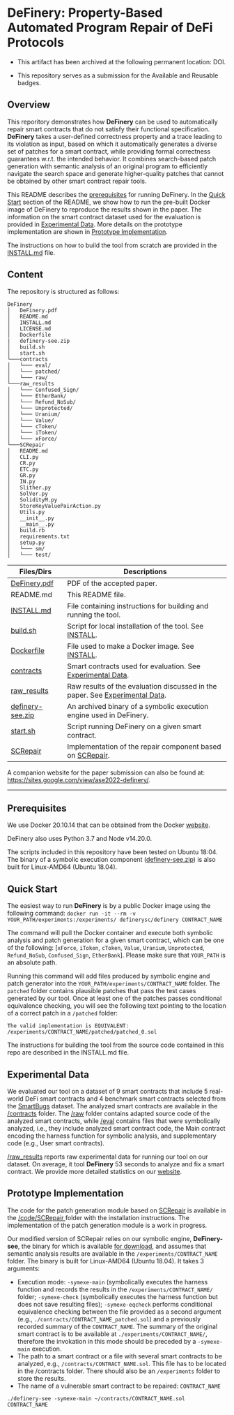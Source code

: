 # **DeFinery**: Property-Based Automated Program Repair of DeFi Protocols

- This artifact has been archived at the following permanent location: DOI.

- This repository serves as a submission for the Available and Reusable badges.


## **Overview**

This reporitory demonstrates how **DeFinery** can be used to automatically repair smart contracts that do not satisfy their functional specification. **DeFinery** takes a user-defined correctness property and a trace leading to its violation as input, based on which it automatically generates a diverse set of patches for a smart contract, while providing formal correctness guarantees w.r.t. the intended behavior. It combines search-based patch generation with semantic analysis of an original program to efficiently navigate the search space and generate higher-quality patches that cannot be obtained by other smart contract repair tools.

This README describes the [prerequisites](#prerequisites) for running DeFinery.
In the [Quick Start](#quick-start) section of the README, we show how to run the pre-built Docker image of DeFinery to reproduce the results shown in the paper. The information on the smart contract dataset used for the evaluation is provided in [Experimental Data](#experimental-data). More details on the prototype implementation are shown in [Prototype Implementation](#prototype-implementation).

The instructions on how to build the tool from scratch are provided in the [INSTALL.md](./INSTALL.md) file.

## **Content**

The repository is structured as follows:

```
DeFinery
│   DeFinery.pdf
│   README.md
│   INSTALL.md
│   LICENSE.md
│   Dockerfile
|   definery-see.zip
│   build.sh
│   start.sh
└───contracts
│   └─── eval/
│   └─── patched/
│   └─── raw/
└───raw_results
│   └─── Confused_Sign/
│   └─── EtherBank/
│   └─── Refund_NoSub/
│   └─── Unprotected/
│   └─── Uranium/
│   └─── Value/
│   └─── cToken/
│   └─── iToken/
│   └─── xForce/
└───SCRepair
│   README.md
│   CLI.py
│   CR.py
│   ETC.py
│   GR.py
│   IN.py
│   Slither.py
│   SolVer.py
│   SolidityM.py
│   StoreKeyValuePairAction.py
│   Utils.py
│   __init__.py
│   __main__.py
│   build.rb
│   requirements.txt
│   setup.py
│   └─── sm/
│   └─── test/
```

| Files/Dirs                                                                        |  Descriptions                                                   |
|-----------------------------------------------------------------------------------|-----------------------------------------------------------------|
| [DeFinery.pdf](./DeFinery.pdf)                                                          | PDF of the accepted paper.                                                      |
| README.md                                                                          | This README file.                                               |
| [INSTALL.md](./INSTALL.md)                                                                     | File containing instructions for building and running the tool.                                               |
| [build.sh](./build.sh)                                                  | Script for local installation of the tool. See [INSTALL](./INSTALL.md).                     |
| [Dockerfile](./Dockerfile)                                                        | File used to make a Docker image. See [INSTALL](./INSTALL.md).   |
| [contracts](./contracts)                                                            | Smart contracts used for evaluation. See [Experimental Data](#experimental-data).              |
| [raw_results](./raw_results)                                                            | Raw results of the evaluation discussed in the paper. See [Experimental Data](#experimental-data).              |
| [definery-see.zip](./definery-see.zip)                                                            | An archived binary of a symbolic execution engine used in DeFinery.              |
| [start.sh](./start.sh)                                                            | Script running DeFinery on a given smart contract. |
| [SCRepair](./SCRepair)                                                                 | Implementation of the repair component based on [SCRepair](https://github.com/xiaoly8/SCRepair/).                                      |


A companion website for the paper submission can also be found at: https://sites.google.com/view/ase2022-definery/.
 
---
 
## Prerequisites

We use Docker 20.10.14 that can be obtained from the Docker [website](https://docs.docker.com/get-docker/).

DeFinery also uses Python 3.7 and Node v14.20.0.

The scripts included in this repository have been tested on Ubuntu 18:04. The binary of a symbolic execution component ([definery-see.zip](/.definery-see.zip)) is also built for Linux-AMD64 (Ubuntu 18.04).

## **Quick Start**

The easiest way to run **DeFinery** is by a public Docker image using the following command:
`docker run -it --rm -v  YOUR_PATH/experiments:/experiments/ definerysc/definery CONTRACT_NAME`

The command will pull the Docker container and execute both symbolic analysis and patch generation for a given smart contract, which can be one of the following: [`xForce`, `iToken`, `cToken`, `Value`, `Uranium`, `Unprotected`, `Refund_NoSub`, `Confused_Sign`, `EtherBank`]. Please make sure that `YOUR_PATH` is an absolute path.

Running this command will add files produced by symbolic engine and patch generator into the `YOUR_PATH/experiments/CONTRACT_NAME` folder. The `patched` folder contains plausible patches that pass the test cases generated by our tool. Once at least one of the patches passes conditional equivalence checking, you will see the following text pointing to the location of a correct patch in a <code>/patched</code> folder:

`The valid implementation is EQUIVALENT: /experiments/CONTRACT_NAME/patched/patched_0.sol`

The instructions for building the tool from the source code contained in this repo are described in the INSTALL.md file.

## Experimental Data

We evaluated our tool on a dataset of 9 smart contracts that include 5 real-world DeFi smart contracts and 4 benchmark smart contracts selected from the [SmartBugs](https://github.com/smartbugs/smartbugs) dataset. The analyzed smart contracts are available in the [/contracts](https://github.com/definery-sc/DeFinery/tree/main/contracts) folder. The [/raw](https://github.com/definery-sc/DeFinery/tree/main/contracts/eval) folder contains adapted source code of the analyzed smart contracts, while [/eval](https://github.com/definery-sc/DeFinery/tree/main/contracts/eval) contains files that were symbolically analyzed, i.e., they include analyzed smart contract code, the Main contract encoding the harness function for symbolic analysis, and supplementary code (e.g., User smart contracts).

[/raw_results](https://github.com/definery-sc/DeFinery/tree/main/raw_results) reports raw experimental data for running our tool on our dataset. On average, it tool **DeFinery** 53 seconds to analyze and fix a smart contract. We provide more detailed statistics on our [website](https://sites.google.com/view/ase2022-definery/).

## Prototype Implementation

The code for the patch generation module based on [SCRepair](https://github.com/xiaoly8/SCRepair) is available in the [/code/SCRepair ](https://github.com/definery-sc/DeFinery/tree/main/code/SCRepair) folder with the installation instructions. The implementation of the patch generation module is a work in progress.

Our modified version of SCRepair relies on our symbolic engine, **DeFinery-see**, the binary for which is available [for download](https://drive.google.com/file/d/1eDVyjNiSIqzFPpMXj0bTFRKAxTHkzsVY/view), and assumes that semantic analysis results are available in the `/experiments/CONTRACT_NAME` folder. The binary is built for Linux-AMD64 (Ubuntu 18.04). It takes 3 arguments:

* Execution mode:  `-symexe-main` (symbolically executes the harness function and records the results in the `/experiments/CONTRACT_NAME/` folder;  `-symexe-check` (symbolically executes the harness function but does not save resulting files); `-symexe-eqcheck` performs conditional equivalence checking between the file provided as a second argument (e.g., `./contracts/CONTRACT_NAME_patched.sol`) and a previously recorded summary of the `CONTRACT_NAME`. The summary of the original smart contract is to be available at `./experiments/CONTRACT_NAME/`, therefore the invokation in this mode should be preceded by a `-symexe-main` execution.
* The path to a smart contract or a file with several smart contracts to be analyzed, e.g., `/contracts/CONTRACT_NAME.sol`. This file has to be located in the /contracts folder. There should also be an `/experiments` folder to store the results.
* The name of a vulnerable smart contract to be repaired: `CONTRACT_NAME`

`./definery-see -symexe-main ~/contracts/CONTRACT_NAME.sol CONTRACT_NAME`

